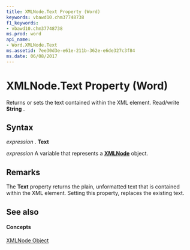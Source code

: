```yaml
---
title: XMLNode.Text Property (Word)
keywords: vbawd10.chm37748738
f1_keywords:
- vbawd10.chm37748738
ms.prod: word
api_name:
- Word.XMLNode.Text
ms.assetid: 7ee30d3e-e61e-211b-362e-e6de327c3f84
ms.date: 06/08/2017
---
```



# XMLNode.Text Property (Word)

Returns or sets the text contained within the XML element. Read/write  **String** .


## Syntax

 _expression_ . **Text**

 _expression_ A variable that represents a **[XMLNode](Word.XMLNode.md)** object.


## Remarks

The  **Text** property returns the plain, unformatted text that is contained within the XML element. Setting this property, replaces the existing text.


## See also


#### Concepts


[XMLNode Object](Word.XMLNode.md)

